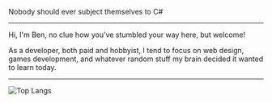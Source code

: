 Nobody should ever subject themselves to C#

---

Hi, I'm Ben, no clue how you've stumbled your way here, but welcome!

As a developer, both paid and hobbyist, I tend to focus on web design, games development, and whatever random stuff my brain decided it wanted to learn today.

---

![Top Langs](https://github-readme-stats.vercel.app/api/top-langs/?username=barxilly&langs_count=10&layout=compact)
